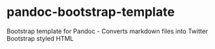 pandoc-bootstrap-template
=========================

Bootstrap template for Pandoc - Converts markdown files into Twitter Bootstrap styled HTML
